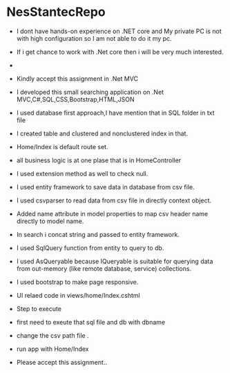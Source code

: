 # NesStantecRepo
- I dont have hands-on experience on .NET core and My private PC is not with high configuration so I am not able to do it my pc.
- If i get chance to work with .Net core then i will be very much interested.

- 
- Kindly accept this assignment in .Net MVC 
- I developed this small searching application on .Net MVC,C#,SQL,CSS,Bootstrap,HTML,JSON
- I used database first approach,I have mention that in SQL folder in txt file
- I created table and clustered and nonclustered index in that.
- Home/Index is default route set.
- all business logic is at one plase that is in HomeController
- I  used extension method as well to check null.
- I  used entity framework to save data in database from csv file.
- I used csvparser to read data from csv file in directly context object.
- Added name attribute in model properties to map csv header name directly to model name.
- In search i concat string and passed to entity framework.
- I used SqlQuery function from entity to query to db.
- I used AsQueryable because IQueryable is suitable for querying data from out-memory (like remote database, service) collections.
- I used bootstrap to make page responsive.
- UI relaed code in views/home/Index.cshtml

- Step to execute
- first need to exeute that sql file and db with dbname
- change the csv path file .
- run app with Home/Index

- Please accept this assignment..
